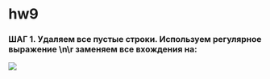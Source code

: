 # hw9
### ШАГ 1.  Удаляем все пустые строки. Используем регулярное выражение \n\r заменяем все вхождения на:
![](https://pp.userapi.com/c834301/v834301642/1509db/I0XjND1-dkA.jpg)
